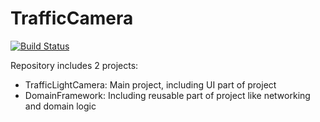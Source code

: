 # TrafficCamera

[![Build Status](https://travis-ci.com/knn90/TrafficCamera.svg?branch=master)](https://travis-ci.com/knn90/TrafficCamera)

Repository includes 2 projects:
- TrafficLightCamera: Main project, including UI part of project
- DomainFramework: Including reusable part of project like networking and domain logic
